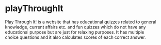 # playThroughIt
Play Through It! is a website that has educational quizzes related to general knowledge, current affairs etc. and fun quizzes which do not have any educational purpose but are just for relaxing purposes. It has multiple choice questions and it also calculates scores of each correct answer. 

